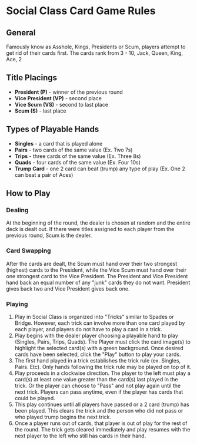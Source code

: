 # Social Class Card Game Rules
## General

Famously know as Asshole, Kings, Presidents or Scum, players attempt to get rid of their cards first. The cards rank from 3 - 10, Jack, Queen, King, Ace, 2

## Title Placings

* __President (P)__ - winner of the previous round
* __Vice President (VP)__ - second place
* __Vice Scum (VS)__ - second to last place
* __Scum (S)__ - last place

## Types of Playable Hands

* __Singles__ - a card that is played alone
* __Pairs__ - two cards of the same value (Ex. Two 7s)
* __Trips__ - three cards of the same value (Ex. Three 8s)
* __Quads__ - four cards of the same value (Ex. Four 10s)
* __Trump Card__ - one 2 card can beat (trump) any type of play (Ex. One 2 can beat a pair of Aces)

## How to Play
               
### Dealing

At the beginning of the round, the dealer is chosen at random and the entire deck is dealt out. If there were titles assigned to each player from the previous round, Scum is the dealer.

### Card Swapping

After the cards are dealt, the Scum must hand over their two strongest (highest) cards to the President, while the Vice Scum must hand over their one strongest card to the Vice President. The President and Vice President hand back an equal number of any "junk" cards they do not want. President gives back two and Vice President gives back one.

### Playing

1. Play in Social Class is organized into "Tricks" similar to Spades or Bridge. However, each trick can involve more than one card played by each player, and players do not have to play a card in a trick.
2. Play begins with the dealer player choosing a playable hand to play (Singles, Pairs, Trips, Quads). The Player must click the card image(s) to highlight the selected card(s) with a green background. Once desired cards have been selected, click the "Play" button to play your cards.
3. The first hand played in a trick establishes the trick rule (ex. Singles, Pairs. Etc). Only hands following the trick rule may be played on top of it.
4. Play proceeds in a clockwise direction. The player to the left must play a card(s) at least one value greater than the card(s) last played in the trick. Or the player can choose to "Pass" and not play again until the next trick. Players can pass anytime, even if the player has cards that could be played.
5. This play continues until all players have passed or a 2 card (trump) has been played. This clears the trick and the person who did not pass or who played trump begins the next trick.
6. Once a player runs out of cards, that player is out of play for the rest of the round. The trick gets cleared immediately and play resumes with the next player to the left who still has cards in their hand.
               </h3>

